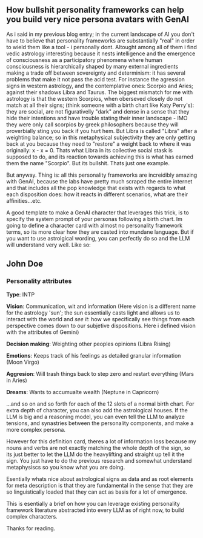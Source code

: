 
## How bullshit personality frameworks can help you build very nice persona avatars with GenAI


As i said in my previous blog entry; in the current landscape of AI you don't have to believe that personality frameworks are substantially "real" in order to wield them like a tool - i personally dont. Altought among all of them i find vedic astrology interesting because it nests intelligence and the emergence of consciousness as a participatory phenomena where human consciousness is hierarchically shaped by many external ingredients making a trade off between sovereignty and determinism: it has several problems that make it not pass the acid test. For instance the agression signs in western astrology, and the contemplative ones: Scorpio and Aries; against their shadows Libra and Taurus. The biggest mismatch for me with astrology is that the western Scorpios, when oberseved closely do not match at all their signs; (think someone with a birth chart like Katy Perry's): they are social, are not figurativelly "dark" and dense in a sense that they hide their intentions and have trouble stating their inner landscape - IMO they were only call scorpios by greek philosophers because they will proverbially sting you back if you hurt hem. But Libra is called "Libra" after a weighting balance; so in this metaphysical subjectivity they are only getting back at you because they need to "restore" a weight back to where it was originally:  x - x = 0. Thats what Libra in its collective social stask is supposed to do, and its reaction towards achieving this is what has earned them the name "Scorpio". But its bullshit. Thats just one example.

But anyway. Thing is: all this personality frameworks are increidibly amazing with GenAI, because the labs have pretty much scraped the entire internet and that includes all the pop knowledge that exists with regards to what each disposition does: how it reacts in different scenarios, what are their affinities...etc.


A good template to make a GenAI character that leverages this trick, is to specify the system prompt of your personas following a birth chart. Im going to define a character card with almost no personality framework terms, so its more clear how they are casted into mundane language. But if you want to use astrolgical wording, you can perfectly do so and the LLM will understand very well. Like so:


## John Doe

### Personality attributes

**Type**: INTP

**Vision**: Communication, wit and information (Here vision is a different name for the astrology 'sun'; the sun essentially casts light and allows us to interact with the world and _see it_: how we specifically see things from each perspective comes down to our subjetive dispositions. Here i defined vision with the attributes of Gemini)

**Decision making**: Weighting other peoples opinions (Libra Rising)

**Emotions**: Keeps track of his feelings as detailed granular information (Moon Virgo)

**Aggresion**: Will trash things back to step zero and restart everything (Mars in Aries)

**Dreams**: Wants to accumualte wealth (Neptune in Capricorn)

...and so on and so forth for each of the 12 slots of a normal birth chart. For extra depth of character, you can also add the astrological houses. If the LLM is big and a reasoning model, you can even tell the LLM to analyze tensions, and synastries between the personality components, and make a more complex persona.

However for this definition card, theres a lot of information loss because my nouns and verbs are not exactly matching the whole depth of the sign, so its just better to let the LLM do the heavylifting and straight up tell it the sign. You just have to do the previous research and somewhat understand metaphysiscs so you know what you are doing.

Esentially whats nice about astrological signs as data and as root elements for meta description is that they are fundamental in the sense that they are so linguistically loaded that they can act as basis for a lot of emergence.

This is esentially a brief on how you can leverage existing personality framework literature abstracted into every LLM as of right now, to build complex characters.

Thanks for reading.
